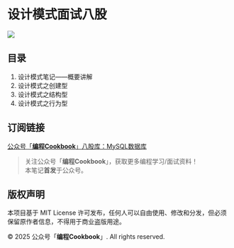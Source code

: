 # 设计模式面试八股

![](https://github.com/CodingCookbook/DesignPattern/blob/main/File/gzh.png)

## 目录
1. 设计模式笔记——概要讲解
2. 设计模式之创建型
3. 设计模式之结构型
4. 设计模式之行为型


## 订阅链接
[公众号「**编程Cookbook**」八股库：MySQL数据库](https://mp.weixin.qq.com/mp/appmsgalbum?__biz=MzA4Mzc2ODc2Ng==&action=getalbum&album_id=3878204015292858377&scene=173&subscene=227&sessionid=1740799598&enterid=1740799634&from_msgid=2247485207&from_itemidx=2&count=3&nolastread=1#wechat_redirect)


> 关注公众号「**编程Cookbook**」，获取更多编程学习/面试资料！  
> 本笔记**首发**于公众号。

## 版权声明

本项目基于 MIT License 许可发布，任何人可以自由使用、修改和分发，但必须保留原作者信息，不得用于商业盗版用途。

© 2025 公众号「**编程Cookbook**」. All rights reserved.
